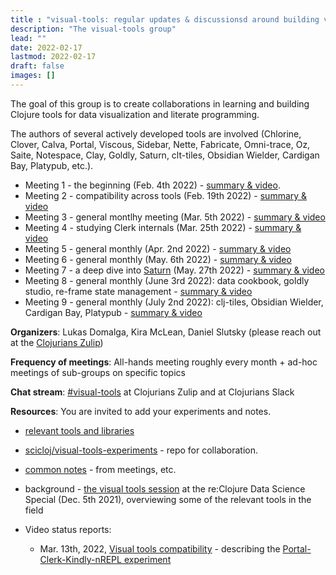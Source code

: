 ```yaml
---
title : "visual-tools: regular updates & discussionsd around building visual tooling"
description: "The visual-tools group"
lead: ""
date: 2022-02-17
lastmod: 2022-02-17
draft: false
images: []
---
```


The goal of this group is to create collaborations in learning and building Clojure tools for data visualization and literate programming.

The authors of several actively developed tools are involved (Chlorine, Clover, Calva, Portal, Viscous, Sidebar, Nette, Fabricate, Omni-trace, Oz, Saite, Notespace, Clay, Goldly, Saturn, clt-tiles, Obsidian Wielder, Cardigan Bay, Platypub, etc.).

* Meeting 1 - the beginning (Feb. 4th 2022) - [summary & video](https://clojureverse.org/t/visual-tools-meeting-1-summary-video/).
* Meeting 2 - compatibility across tools (Feb. 19th 2022) - [summary & video](https://clojureverse.org/t/visual-tools-meeting-2-summary-video/)
* Meeting 3 - general montlhy meeting (Mar. 5th 2022) - [summary & video](https://clojureverse.org/t/visual-tools-meeting-3-summary-video/)
* Meeting 4 - studying Clerk internals (Mar. 25th 2022) - [summary & video](https://clojureverse.org/t/visual-tools-meeting-4-summary-video/)
* Meeting 5 - general monthly (Apr. 2nd 2022) - [summary & video](https://clojureverse.org/t/visual-tools-meeting-5-summary-video/)
* Meeting 6 - general monthly (May. 6th 2022) - [summary & video](https://clojureverse.org/t/visual-tools-meeting-6-summary-video/)
* Meeting 7 - a deep dive into [Saturn](https://gitlab.com/clj-editors/saturn) (May. 27th 2022) - [summary & video](https://clojureverse.org/t/visual-tools-meeting-7-summary-video/)
* Meeting 8 - general monthly (June 3rd 2022): data cookbook, goldly studio, re-frame state management - [summary & video](https://clojureverse.org/t/visual-tools-meeting-8-summary-video-data-cookbook-goldly-studio-re-frame-state-management/)
* Meeting 9 - general monthly (July 2nd 2022): clj-tiles, Obsidian Wielder, Cardigan Bay, Platypub - [summary & video](https://clojureverse.org/t/visual-tools-meeting-9-summary-video-clj-tiles-obsidian-wielder-cardigan-bay-platypub/)

**Organizers**: Lukas Domalga, Kira McLean, Daniel Slutsky (please reach out at the [Clojurians Zulip](https://clojurians.zulipchat.com/))

**Frequency of meetings**: All-hands meeting roughly every month + ad-hoc meetings of sub-groups on specific topics

**Chat stream**: [#visual-tools](https://clojurians.zulipchat.com/#narrow/stream/313390-visual-tools) at Clojurians Zulip and at Clojurians Slack

**Resources**:
You are invited to add your experiments and notes.

* [relevant tools and libraries](https://scicloj.github.io/docs/resources/libs/#visual-tools-literate-programming-and-data-visualization)

* [scicloj/visual-tools-experiments](https://github.com/scicloj/visual-tools-experiments) - repo for collaboration.

* [common notes](https://bit.ly/clj-visual-tools-resources) - from meetings, etc.

* background - [the visual tools session](https://www.youtube.com/watch?v=lqb4XlFI-08&list=PLtw0bWXdq7pNyb2NojSGBnCARRuvLxsAc&index=5) at the re:Clojure Data Science Special (Dec. 5th 2021), overviewing some of the relevant tools in the field

* Video status reports:
  * Mar. 13th, 2022, [Visual tools compatibility](https://www.youtube.com/watch?v=e3M4u1XIVTo) - describing the [Portal-Clerk-Kindly-nREPL experiment](https://github.com/scicloj/visual-tools-experiments/tree/main/portal-clerk-kindly-nrepl-1)
